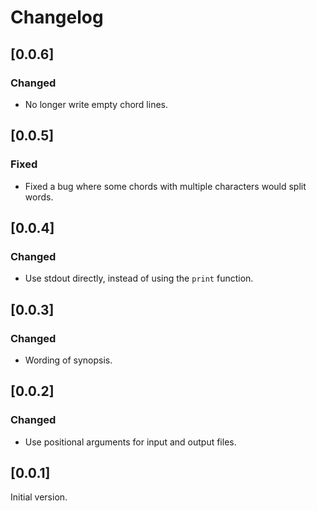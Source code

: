 # Changelog

## [0.0.6]

### Changed

* No longer write empty chord lines.

## [0.0.5]

### Fixed

* Fixed a bug where some chords with multiple characters would split words.

## [0.0.4]

### Changed

* Use stdout directly, instead of using the `print` function.

## [0.0.3]

### Changed

* Wording of synopsis.

## [0.0.2]

### Changed

* Use positional arguments for input and output files.

## [0.0.1]

Initial version.
